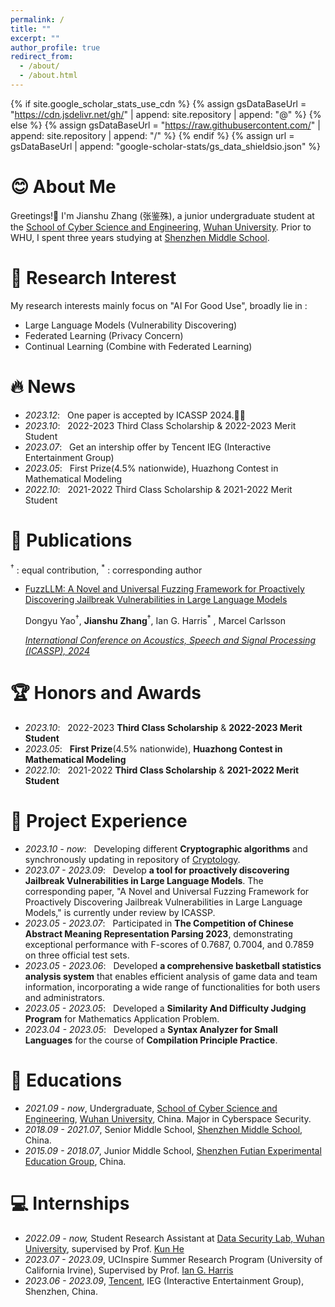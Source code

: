 ```yaml
---
permalink: /
title: ""
excerpt: ""
author_profile: true
redirect_from: 
  - /about/
  - /about.html
---
```


{% if site.google_scholar_stats_use_cdn %}
{% assign gsDataBaseUrl = "https://cdn.jsdelivr.net/gh/" | append: site.repository | append: "@" %}
{% else %}
{% assign gsDataBaseUrl = "https://raw.githubusercontent.com/" | append: site.repository | append: "/" %}
{% endif %}
{% assign url = gsDataBaseUrl | append: "google-scholar-stats/gs_data_shieldsio.json" %}

<span class='anchor' id='about-me'></span>

# 😊 About Me

Greetings!👋
I'm Jianshu Zhang (张鉴殊), a junior undergraduate student at the [School of Cyber Science and Engineering](http://cse.whu.edu.cn/index.htm), [Wuhan University](https://www.whu.edu.cn/).  Prior to WHU, I spent three years studying at [Shenzhen Middle School](https://www.shenzhong.net/). 

# 🔬 Research Interest
My research interests mainly focus on "AI For Good Use", broadly lie in :
* Large Language Models (Vulnerability Discovering)
* Federated Learning (Privacy Concern)
* Continual Learning (Combine with Federated Learning)



# 🔥 News
- *2023.12*: &nbsp; One paper is accepted by ICASSP 2024.👏👏
- *2023.10*: &nbsp; 2022-2023 Third Class Scholarship & 2022-2023 Merit Student 
- *2023.07*: &nbsp; Get an intership offer by Tencent IEG (Interactive Entertainment Group)
- *2023.05*: &nbsp; First Prize(4.5% nationwide), Huazhong Contest in Mathematical Modeling
- *2022.10*: &nbsp; 2021-2022 Third Class Scholarship & 2021-2022 Merit Student 

# 📝 Publications 
<sup>&dagger;</sup> : equal contribution, <sup>*</sup> : corresponding author

- [FuzzLLM: A Novel and Universal Fuzzing Framework for Proactively Discovering Jailbreak Vulnerabilities in Large Language Models](https://arxiv.org/abs/2309.05274)

  Dongyu Yao<sup>&dagger;</sup>, **Jianshu Zhang**<sup>&dagger;</sup>, Ian G. Harris<sup>*</sup> , Marcel Carlsson

  [*International Conference on Acoustics, Speech and Signal Processing (ICASSP), 2024*](https://cmsworkshops.com/ICASSP2024/papers/accepted_papers.php)


# 🏆 Honors and Awards
- *2023.10*: &nbsp; 2022-2023 **Third Class Scholarship** & **2022-2023 Merit Student**
- *2023.05*: &nbsp; **First Prize**(4.5% nationwide), **Huazhong Contest in Mathematical Modeling**
- *2022.10*: &nbsp; 2021-2022 **Third Class Scholarship** & **2021-2022 Merit Student**


# 📁 Project Experience
- *2023.10 - now*:     &nbsp; Developing different **Cryptographic algorithms** and synchronously updating in repository of [Cryptology](https://github.com/sterzhang/Cryptology).
- *2023.07 - 2023.09*: &nbsp; Develop **a tool for proactively discovering Jailbreak Vulnerabilities in Large Language Models**. The corresponding paper, "A Novel and Universal Fuzzing Framework for Proactively Discovering Jailbreak Vulnerabilities in Large Language Models," is currently under review by ICASSP.
- *2023.05 - 2023.07*: &nbsp; Participated in **The Competition of Chinese Abstract Meaning Representation Parsing 2023**, demonstrating exceptional performance with F-scores of 0.7687, 0.7004, and 0.7859  on three official test sets.
- *2023.05 - 2023.06*: &nbsp; Developed **a comprehensive basketball statistics analysis system** that enables efficient analysis of game data and team information, incorporating a wide range of functionalities for both users and administrators.
- *2023.05 - 2023.05*: &nbsp; Developed a  **Similarity And Difficulty Judging Program** for Mathematics Application Problem.
- *2023.04 - 2023.05*: &nbsp; Developed a **Syntax Analyzer for Small Languages** for the course of **Compilation Principle Practice**.


# 📖 Educations
- *2021.09 - now*, Undergraduate, [School of Cyber Science and Engineering](http://cse.whu.edu.cn/index.htm), [Wuhan University](https://www.whu.edu.cn/), China. Major in Cyberspace Security. 
- *2018.09 - 2021.07*, Senior Middle School, [Shenzhen Middle School](https://www.shenzhong.net/), China.
- *2015.09 - 2018.07*, Junior Middle School,  [Shenzhen Futian Experimental Education Group](https://qxwy.szftedu.cn/), China.

<!-- # 💬 Invited Talks
- *2021.06*, Lorem ipsum dolor sit amet, consectetur adipiscing elit. Vivamus ornare aliquet ipsum, ac tempus justo dapibus sit amet. 
- *2021.03*, Lorem ipsum dolor sit amet, consectetur adipiscing elit. Vivamus ornare aliquet ipsum, ac tempus justo dapibus sit amet.  \| [\[video\]](https://github.com/) -->

# 💻 Internships
- *2022.09 - now,* Student Research Assistant at [Data Security Lab, Wuhan University](https://datasec.whu.edu.cn/), supervised by Prof. [Kun He](https://cse.whu.edu.cn/info/1262/3298.htm)
- *2023.07 - 2023.09*, UCInspire Summer Research Program (University of California Irvine), Supervised by Prof. [Ian G. Harris](https://www.ics.uci.edu/~harris/index.html)
- *2023.06 - 2023.09*, [Tencent](https://www.tencent.com/zh-cn/index.html), IEG (Interactive Entertainment Group), Shenzhen, China.




